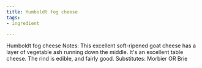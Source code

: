 ```yaml
---
title: Humboldt fog cheese
tags:
- ingredient

---
```

Humboldt fog cheese Notes: This excellent soft-ripened goat cheese has a layer of vegetable ash running down the middle. It's an excellent table cheese. The rind is edible, and fairly good. Substitutes: Morbier OR Brie

